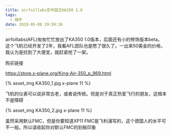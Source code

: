 ```yaml
---
title: airfoillabs空中国王KA350 1.0
tags:
  - 插件
date: 2019-05-08 19:59:16
---
```

airfoillabs(AFL)匆匆忙忙放出了KA350 1.0版本，后面还有小的修饰版本beta。这个飞机已经开发了2年，我看AFL团队也是憋了很久了。一出来50美金的价格，我认为是捡到了大便宜，就赶紧抢了一架。

购买链接

https://store.x-plane.org/King-Air-350_p_969.html

{% asset_img KA350_1.jpg x-plane 11 %}

飞机的仪表可以说非常古老，或者说传统。但是对于真正热爱飞行的朋友，这根本不是障碍

{% asset_img KA350_2.jpg x-plane 11 %}

虽然采用默认FMC，但是你要知道XP11 FMC是飞利浦写的，这个德国人的水平可不一般。所以请收起你对默认FMC的刻板印象
